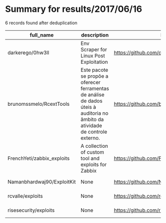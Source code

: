 
# Summary for results/2017/06/16
    
6 records found after deduplication

| full_name | description | html_url | matched_list | matched_count | pushed_at | size | stargazers_count | language | forks_count |
|----------------------------|--------------------------------------------------------------------------------------------------------------------------------|-----------------------------------------------|----------------|-----------------|---------------------------|--------|--------------------|------------|---------------|
| darkerego/0hw3ll | Env Scraper for Linux Post Exploitation | https://github.com/darkerego/0hw3ll | ['exploit'] | 1 | 2017-06-16 00:33:40+00:00 | 14 | 9 | Shell | 2 |
| brunomssmelo/RcextTools | Este pacote se propõe a oferecer ferramentas de análise de dados úteis à auditoria no âmbito da atividade de controle externo. | https://github.com/brunomssmelo/RcextTools | ['rce'] | 1 | 2017-06-16 04:29:45+00:00 | 52904 | 0 | R | 1 |
| FrenchYeti/zabbix_exploits | A collection of custom tool and exploits for Zabbix | https://github.com/FrenchYeti/zabbix_exploits | ['exploit'] | 1 | 2017-06-16 15:42:57+00:00 | 1 | 0 | Python | 0 |
| Namanbhardwaj90/ExploitKit | None | https://github.com/Namanbhardwaj90/ExploitKit | ['exploit'] | 1 | 2017-06-16 19:18:52+00:00 | 14069 | 0 | PHP | 1 |
| rcvalle/exploits | None | https://github.com/rcvalle/exploits | ['exploit'] | 1 | 2017-06-16 22:58:56+00:00 | 36 | 0 | C | 1 |
| risesecurity/exploits | None | https://github.com/risesecurity/exploits | ['exploit'] | 1 | 2017-06-16 22:59:06+00:00 | 36 | 2 | C | 1 |
